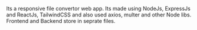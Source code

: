 Its a responsive file convertor web app.
Its made using NodeJs, ExpressJs and ReactJs, TailwindCSS and also used axios, multer and other Node libs.
Frontend and Backend store in seprate files.
